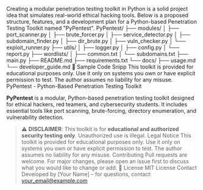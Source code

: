 Creating a modular penetration testing toolkit in Python is a solid project idea that simulates real-world ethical hacking tools. Below is a proposed structure, features, and a development plan for a Python-based Penetration Testing Toolkit named "PyPentest".
PyPentest/
├── modules/
│   ├── port_scanner.py
│   ├── brute_forcer.py
│   ├── service_detector.py
│   ├── subdomain_finder.py
│   ├── dir_brute.py
│   ├── vuln_checker.py
│   └── exploit_runner.py
├── utils/
│   ├── logger.py
│   ├── config.py
│   └── report.py
├── wordlists/
│   ├── common.txt
│   └── subdomains.txt
├── main.py
├── README.md
├── requirements.txt
└── docs/
    ├── usage.md
    └── developer_guide.md
📄 Sample Code Snipp
This toolkit is provided for educational purposes only. Use it only on systems you own or have explicit permission to test. The author assumes no liability for any misuse.
 PyPentest - Python-Based Penetration Testing Toolkit

**PyPentest** is a modular, Python-based penetration testing toolkit designed for ethical hackers, red teamers, and cybersecurity students. It includes essential tools like port scanning, brute-forcing, directory enumeration, and vulnerability detection.

> ⚠️ **DISCLAIMER**: This toolkit is for **educational and authorized security testing only**. Unauthorized use is illegal. Legal Notice
This toolkit is provided for educational purposes only. Use it only on systems you own or have explicit permission to test. The author assumes no liability for any misuse. Contributing
Pull requests are welcome. For major changes, please open an issue first to discuss what you would like to change or add.
> 📄 License
> MIT License
> Contact
Developed by [Your Name] – for questions, contact: your_email@example.com






